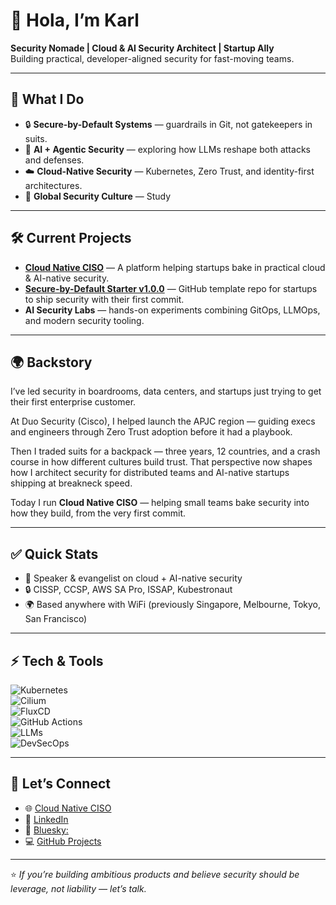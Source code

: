 # 👋 Hola, I’m Karl

**Security Nomade | Cloud & AI Security Architect | Startup Ally**  
Building practical, developer-aligned security for fast-moving teams.  

---

## 🚀 What I Do
- 🔒 **Secure-by-Default Systems** — guardrails in Git, not gatekeepers in suits.  
- 🤖 **AI + Agentic Security** — exploring how LLMs reshape both attacks and defenses.  
- ☁️ **Cloud-Native Security** — Kubernetes, Zero Trust, and identity-first architectures.  
- 🎤 **Global Security Culture** — Study 

---

## 🛠️ Current Projects
- [**Cloud Native CISO**](https://cloudnativeciso.com) — A platform helping startups bake in practical cloud & AI-native security.  
- [**Secure-by-Default Starter v1.0.0**](https://github.com/cloudnativeciso/secure-by-default-starter) — GitHub template repo for startups to ship security with their first commit.  
- **AI Security Labs** — hands-on experiments combining GitOps, LLMOps, and modern security tooling.  

---

## 🌍 Backstory
I’ve led security in boardrooms, data centers, and startups just trying to get their first enterprise customer.  

At Duo Security (Cisco), I helped launch the APJC region — guiding execs and engineers through Zero Trust adoption before it had a playbook.  

Then I traded suits for a backpack — three years, 12 countries, and a crash course in how different cultures build trust. That perspective now shapes how I architect security for distributed teams and AI-native startups shipping at breakneck speed.  

Today I run **Cloud Native CISO** — helping small teams bake security into how they build, from the very first commit.  

---

## ✅ Quick Stats  

- 🎤 Speaker & evangelist on cloud + AI-native security  
- 🔒 CISSP, CCSP, AWS SA Pro, ISSAP, Kubestronaut 
- 🌍 Based anywhere with WiFi (previously Singapore, Melbourne, Tokyo, San Francisco)

---
## ⚡ Tech & Tools
![Kubernetes](https://img.shields.io/badge/-Kubernetes-326ce5?logo=kubernetes&logoColor=white)  
![Cilium](https://img.shields.io/badge/-Cilium-ffd700?logo=cilium&logoColor=black)  
![FluxCD](https://img.shields.io/badge/-FluxCD-1a73e8?logo=flux&logoColor=white)  
![GitHub Actions](https://img.shields.io/badge/-GitHub_Actions-2088FF?logo=github-actions&logoColor=white)  
![LLMs](https://img.shields.io/badge/-LLMs-7f5af0?logo=openai&logoColor=white)  
![DevSecOps](https://img.shields.io/badge/-DevSecOps-00bfa5?logo=gitlab&logoColor=white)  

---

## 🤝 Let’s Connect
- 🌐 [Cloud Native CISO](https://cloudnativeciso.com)  
- 💼 [LinkedIn](https://linkedin.com/in/karl-lewis)  
- 🦋 [Bluesky:](https://bsky.app/profile/cloudnativeciso.com)  
- 💻 [GitHub Projects](https://github.com/tcpninja)  

---

⭐️ *If you’re building ambitious products and believe security should be leverage, not liability — let’s talk.*  
